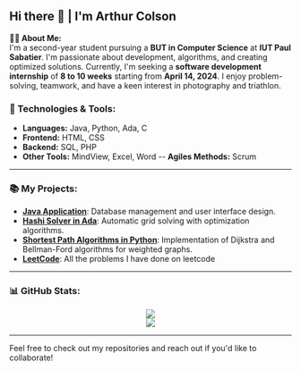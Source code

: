 ## Hi there 👋 | I'm Arthur Colson

**👨‍💻 About Me:**  
I'm a second-year student pursuing a **BUT in Computer Science** at **IUT Paul Sabatier**. I'm passionate about development, algorithms, and creating optimized solutions. Currently, I'm seeking a **software development internship** of **8 to 10 weeks** starting from **April 14, 2024**. I enjoy problem-solving, teamwork, and have a keen interest in photography and triathlon.

### 🔧 Technologies & Tools:
- **Languages:** Java, Python, Ada, C  
- **Frontend:** HTML, CSS  
- **Backend:** SQL, PHP  
- **Other Tools:** MindView, Excel, Word
-- **Agiles Methods:** Scrum
---

### 📚 My Projects:
- **[Java Application](https://github.com/Arcols/Fromages)**: Database management and user interface design.
- **[Hashi Solver in Ada](https://github.com/Arcols/HashiResolver)**: Automatic grid solving with optimization algorithms.
- **[Shortest Path Algorithms in Python](https://github.com/Arcols/Exploration-algorithmique-d-un-probleme)**: Implementation of Dijkstra and Bellman-Ford algorithms for weighted graphs.
- **[LeetCode](https://github.com/Arcols/leetcode)**: All the problems I have done on leetcode
---

### 📊 GitHub Stats:
<div align=center>
    <img src="https://github-readme-stats.vercel.app/api/top-langs/?username=Arcols&layout=compact&theme=github_dark_dimmed" />
    <br>
    <img src="https://github-readme-stats.vercel.app/api?username=rperrot42&show_icons=true&theme=github_dark_dimmed" />
</div>

---

Feel free to check out my repositories and reach out if you'd like to collaborate!
